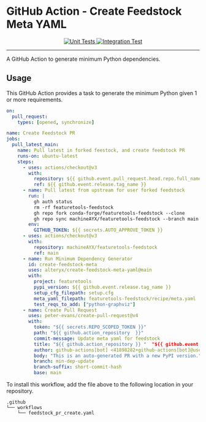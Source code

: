 # GitHub Action - Create Feedstock Meta YAML

<p align="center">
    <a href="https://github.com/alteryx/create-feedstock-meta-yaml/actions/workflows/unit_tests.yml" target="_blank">
        <img src="https://github.com/alteryx/mcreate-feedstock-meta-yaml/actions/workflows/unit_tests.yml/badge.svg" alt="Unit Tests" />
    </a>
    <a href="https://github.com/alteryx/create-feedstock-meta-yaml/actions/workflows/integration_tests.yml" target="_blank">
        <img src="https://github.com/alteryx/create-feedstock-meta-yaml/actions/workflows/integration_tests.yml/badge.svg" alt="Integration Test" />
    </a>
</p>
<hr>

A GitHub Action to generate minimum Python dependencies.

## Usage

This GitHub Action provides a task to generate the minimum Python given 1 or more requirements.
```yaml
on:
  pull_request:
    types: [opened, synchronize]

name: Create Feedstock PR
jobs:
  pull_latest_main:
    name: Pull latest in forked feestock, and create feedstock PR
    runs-on: ubuntu-latest
    steps:
      - uses: actions/checkout@v3
        with:
          repository: ${{ github.event.pull_request.head.repo.full_name }}
          ref: ${{ github.event.release.tag_name }}
      - name: Pull latest from upstream for user forked feedstock
        run: |
          gh auth status
          rm -rf featuretools-feedstock
          gh repo fork conda-forge/featuretools-feedstock --clone
          gh repo sync machineAYX/featuretools-feedstock --branch main --source conda-forge/featuretools-feedstock --branch main --force
        env:
          GITHUB_TOKEN: ${{ secrets.AUTO_APPROVE_TOKEN }}
      - uses: actions/checkout@v3
        with:
          repository: machineAYX/featuretools-feedstock
          ref: main
      - name: Run Minimum Dependency Generator
        id: create-feedstock-meta
        uses: alteryx/create-feedstock-meta-yaml@main
        with:
          project: featuretools
          pypi_version: ${{ github.event.release.tag_name }}
          setup_cfg_filepath: setup.cfg
          meta_yaml_filepath: featuretools-feedstock/recipe/meta.yaml
          test_reqs_to_add: ["python-graphviz"]
      - name: Create Pull Request
        uses: peter-evans/create-pull-request@v4
        with:
          token: "${{ secrets.REPO_SCOPED_TOKEN }}"
          path: "${{ github.action_repository  }}"
          commit-message: Update meta yaml for feedstock
          title: "${{ github.action_repository }} "  "${{ github.event.release.tag_name }} - Instant"
          author: github-actions[bot] <41898282+github-actions[bot]@users.noreply.github.com>
          body: "This is an auto-generated PR with a new PyPI version."
          branch: min-dep-update
          branch-suffix: short-commit-hash
          base: main
```

To install this workflow, add the file above to the following location in your repository.

```
.github
└── workflows
    └── feedstock_pr_create.yaml
```
